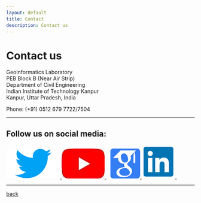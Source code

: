 ```yaml
---
layout: default
title: Contact
description: Contact us
---
```


# Contact us <br>

Geoinformatics Laboratory <br>
PEB Block B (Near Air Strip)<br>
Department of Civil Engineering<br>
Indian Institute of Technology Kanpur<br>
Kanpur, Uttar Pradesh, India<br>

Phone: (+91) 0512 679 7722/7504

---

## Follow us on social media:

<a href="https://twitter.com/GI_IITK" target="_blank">
  <img src="/assets/img/twitter.png" alt="Twitter">
</a>
<a href="https://www.youtube.com/channel/UCrksOY9YCPSOKnsR_viVokg" target="_blank">
  <img src="/assets/img/youtube.png" alt="YouTube">
</a>
&ensp;
<a href="https://scholar.google.com/citations?hl=en&user=n1U-zvkAAAAJ" target="_blank">
  <img src="/assets/img/google_scholar.png" alt="Google Scholar">
</a>
<a href="https://linkedin.com/GI_IITK" target="_blank">
  <img src="/assets/img/LinkedIn_logo_initials.png" alt="LinkedIn" style="width: 80px; height: 80px; margin: 5px;">
</a>
&ensp;

---

[back](./)
